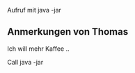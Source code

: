 Aufruf mit java -jar <jarfile> <max> <mul>

## Anmerkungen von Thomas
Ich will mehr Kaffee ..

Call java -jar <jarfile> <max> <mul> <add>
